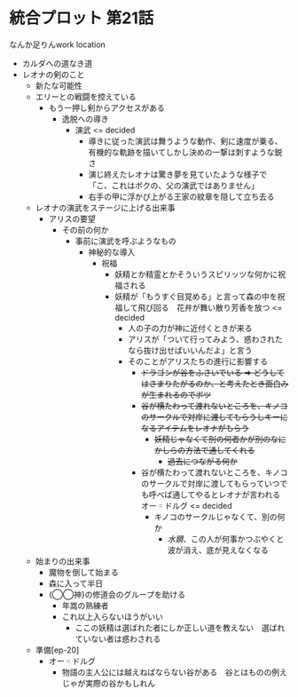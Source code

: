 # 統合プロット 第21話

なんか足りんwork location

- カルダへの道なき道
- レオナの剣のこと
  - 新たな可能性
  - エリーとの戦闘を控えている
    - もう一押し剣からアクセスがある
      - 逸脱への導き
        - 演武 <= decided
          - 導きに従った演武は舞うような動作、剣に速度が乗る、有機的な軌跡を描いてしかし決めの一撃は刺すような鋭さ
          - 演じ終えたレオナは驚き夢を見ていたような様子で「こ、これはボクの、父の演武ではありません」
          - 右手の甲に浮かび上がる王家の紋章を隠して立ち去る
  - レオナの演武をステージに上げる出来事
    - アリスの要望
      - その前の何か
        - 事前に演武を呼ぶようなもの
          - 神秘的な導入
            - 祝福
              - 妖精とか精霊とかそういうスピリッツな何かに祝福される
              - 妖精が「もうすぐ目覚める」と言って森の中を祝福して飛び回る　花弁が舞い散り芳香を放つ <= decided
                - 人の子の力が神に近付くときが来る
                - アリスが「ついて行ってみよう、惑わされたなら抜け出せばいいんだよ」と言う
                - そのことがアリスたちの進行に影響する
                  - ~~ドラゴンが谷をふさいでいる => どうしてはさまりたがるのか、と考えたとき面白みが生まれるのでボツ~~
                  - ~~谷が横たわって渡れないところを、キノコのサークルで対岸に渡してもらうしキーになるアイテムをレオナがもらう~~
                    - ~~妖精じゃなくて別の何者かが別のなにかしらの方法で通してくれる~~
                      - ~~過去につながる何か~~
                  - 谷が横たわって渡れないところを、キノコのサークルで対岸に渡してもらっていつでも呼べば通してやるとレオナが言われる　オー゠ドルグ <= decided
                    - キノコのサークルじゃなくて、別の何か
                      - _水鏡_、この人が何事かつぶやくと波が消え、底が見えなくなる
  - 始まりの出来事
    - 魔物を倒して始まる
    - 森に入って半日
    - {◯◯神}の修道会のグループを助ける
      - 年嵩の熟練者
      - これ以上入らないほうがいい
        - ここの妖精は選ばれた者にしか正しい道を教えない　選ばれていない者は惑わされる
  - 準備[ep-20]
    - オー゠ドルグ
      - 物語の主人公には越えねばならない谷がある　谷とはものの例えじゃが実際の谷かもしれん

